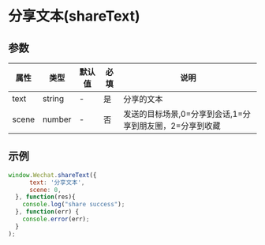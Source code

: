 # 分享文本(shareText)



## 参数



| 属性  | 类型   | 默认值 | 必填 | 说明                                                     |
| ----- | ------ | ------ | ---- | -------------------------------------------------------- |
| text  | string | -      | 是   | 分享的文本                                               |
| scene | number | -      | 否   | 发送的目标场景,0=分享到会话,1=分享到朋友圈，2=分享到收藏 |



## 示例

```javascript
window.Wechat.shareText({
      text: '分享文本',
      scene: 0, 
  }, function(res){
    console.log("share success");
  }, function(err) {
    console.error(err);
  }
);
```